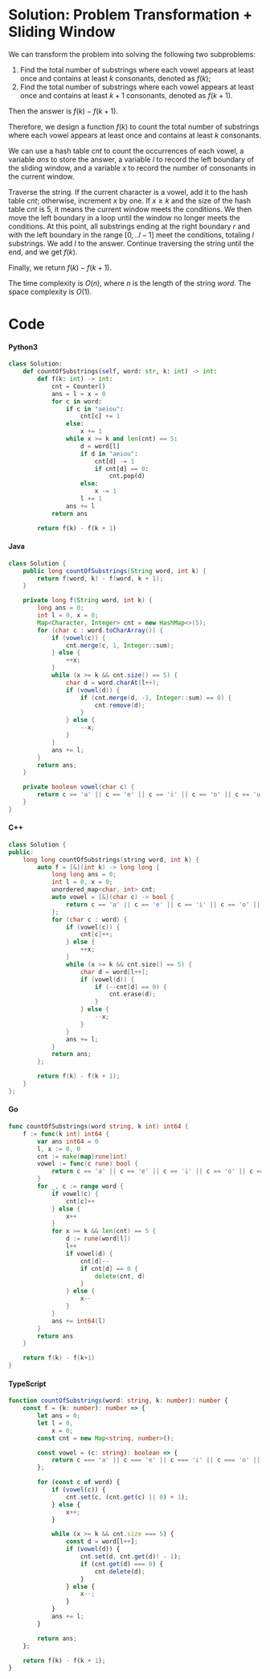 # Solution: Problem Transformation + Sliding Window

We can transform the problem into solving the following two subproblems:

1. Find the total number of substrings where each vowel appears at least once and contains at least $k$ consonants, denoted as $\textit{f}(k)$;
2. Find the total number of substrings where each vowel appears at least once and contains at least $k + 1$ consonants, denoted as $\textit{f}(k + 1)$.

Then the answer is $\textit{f}(k) - \textit{f}(k + 1)$.

Therefore, we design a function $\textit{f}(k)$ to count the total number of substrings where each vowel appears at least once and contains at least $k$ consonants.

We can use a hash table $\textit{cnt}$ to count the occurrences of each vowel, a variable $\textit{ans}$ to store the answer, a variable $\textit{l}$ to record the left boundary of the sliding window, and a variable $\textit{x}$ to record the number of consonants in the current window.

Traverse the string. If the current character is a vowel, add it to the hash table $\textit{cnt}$; otherwise, increment $\textit{x}$ by one. If $\textit{x} \ge k$ and the size of the hash table $\textit{cnt}$ is $5$, it means the current window meets the conditions. We then move the left boundary in a loop until the window no longer meets the conditions. At this point, all substrings ending at the right boundary $\textit{r}$ and with the left boundary in the range $[0, .. \textit{l} - 1]$ meet the conditions, totaling $\textit{l}$ substrings. We add $\textit{l}$ to the answer. Continue traversing the string until the end, and we get $\textit{f}(k)$.

Finally, we return $\textit{f}(k) - \textit{f}(k + 1)$.

The time complexity is $O(n)$, where $n$ is the length of the string $\textit{word}$. The space complexity is $O(1)$.
    
# Code    


#### Python3

```python
class Solution:
    def countOfSubstrings(self, word: str, k: int) -> int:
        def f(k: int) -> int:
            cnt = Counter()
            ans = l = x = 0
            for c in word:
                if c in "aeiou":
                    cnt[c] += 1
                else:
                    x += 1
                while x >= k and len(cnt) == 5:
                    d = word[l]
                    if d in "aeiou":
                        cnt[d] -= 1
                        if cnt[d] == 0:
                            cnt.pop(d)
                    else:
                        x -= 1
                    l += 1
                ans += l
            return ans

        return f(k) - f(k + 1)
```

#### Java

```java
class Solution {
    public long countOfSubstrings(String word, int k) {
        return f(word, k) - f(word, k + 1);
    }

    private long f(String word, int k) {
        long ans = 0;
        int l = 0, x = 0;
        Map<Character, Integer> cnt = new HashMap<>(5);
        for (char c : word.toCharArray()) {
            if (vowel(c)) {
                cnt.merge(c, 1, Integer::sum);
            } else {
                ++x;
            }
            while (x >= k && cnt.size() == 5) {
                char d = word.charAt(l++);
                if (vowel(d)) {
                    if (cnt.merge(d, -1, Integer::sum) == 0) {
                        cnt.remove(d);
                    }
                } else {
                    --x;
                }
            }
            ans += l;
        }
        return ans;
    }

    private boolean vowel(char c) {
        return c == 'a' || c == 'e' || c == 'i' || c == 'o' || c == 'u';
    }
}
```

#### C++

```cpp
class Solution {
public:
    long long countOfSubstrings(string word, int k) {
        auto f = [&](int k) -> long long {
            long long ans = 0;
            int l = 0, x = 0;
            unordered_map<char, int> cnt;
            auto vowel = [&](char c) -> bool {
                return c == 'a' || c == 'e' || c == 'i' || c == 'o' || c == 'u';
            };
            for (char c : word) {
                if (vowel(c)) {
                    cnt[c]++;
                } else {
                    ++x;
                }
                while (x >= k && cnt.size() == 5) {
                    char d = word[l++];
                    if (vowel(d)) {
                        if (--cnt[d] == 0) {
                            cnt.erase(d);
                        }
                    } else {
                        --x;
                    }
                }
                ans += l;
            }
            return ans;
        };

        return f(k) - f(k + 1);
    }
};
```

#### Go

```go
func countOfSubstrings(word string, k int) int64 {
	f := func(k int) int64 {
		var ans int64 = 0
		l, x := 0, 0
		cnt := make(map[rune]int)
		vowel := func(c rune) bool {
			return c == 'a' || c == 'e' || c == 'i' || c == 'o' || c == 'u'
		}
		for _, c := range word {
			if vowel(c) {
				cnt[c]++
			} else {
				x++
			}
			for x >= k && len(cnt) == 5 {
				d := rune(word[l])
				l++
				if vowel(d) {
					cnt[d]--
					if cnt[d] == 0 {
						delete(cnt, d)
					}
				} else {
					x--
				}
			}
			ans += int64(l)
		}
		return ans
	}

	return f(k) - f(k+1)
}
```

#### TypeScript

```ts
function countOfSubstrings(word: string, k: number): number {
    const f = (k: number): number => {
        let ans = 0;
        let l = 0,
            x = 0;
        const cnt = new Map<string, number>();

        const vowel = (c: string): boolean => {
            return c === 'a' || c === 'e' || c === 'i' || c === 'o' || c === 'u';
        };

        for (const c of word) {
            if (vowel(c)) {
                cnt.set(c, (cnt.get(c) || 0) + 1);
            } else {
                x++;
            }

            while (x >= k && cnt.size === 5) {
                const d = word[l++];
                if (vowel(d)) {
                    cnt.set(d, cnt.get(d)! - 1);
                    if (cnt.get(d) === 0) {
                        cnt.delete(d);
                    }
                } else {
                    x--;
                }
            }
            ans += l;
        }

        return ans;
    };

    return f(k) - f(k + 1);
}
```

